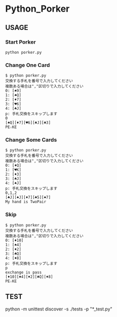 # Python_Porker

## USAGE
### Start Porker
```
python porker.py
```

### Change One Card
```
$ python porker.py
交換する手札を番号で入力してください
複数ある場合は","区切りで入力してください
0: [♠9]
1: [♠Q]
2: [♦7]
3: [♥6]
4: [♣J]
p: 手札交換をスキップします
0
[♠Q][♦7][♥6][♣J][♣3]
PE☆KE
```

### Change Some Cards
```
$ python porker.py
交換する手札を番号で入力してください
複数ある場合は","区切りで入力してください
0: [♦Q]
1: [♥K]
2: [♦3]
3: [♣J]
4: [♠J]
p: 手札交換をスキップします
0,1,2
[♣J][♠J][♦7][♣5][♠7]
My hand is TwoPair
```

### Skip
```
$ python porker.py
交換する手札を番号で入力してください
複数ある場合は","区切りで入力してください
0: [♦10]
1: [♠4]
2: [♦2]
3: [♣Q]
4: [♦8]
p: 手札交換をスキップします
p
exchange is pass
[♦10][♠4][♦2][♣Q][♦8]
PE☆KE
```

## TEST
python -m unittest discover -s ./tests -p "*_test.py"

